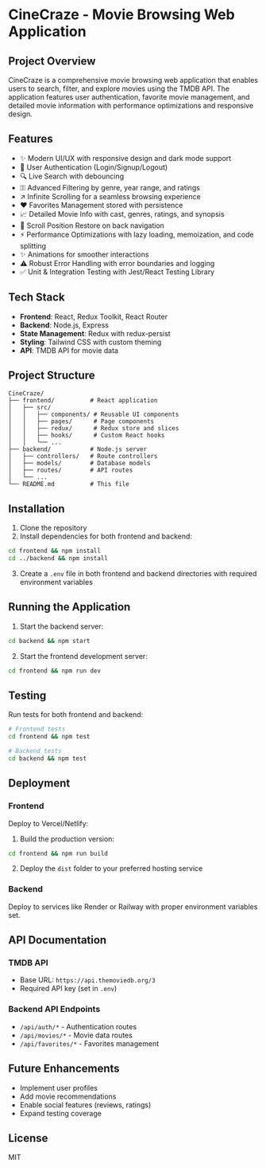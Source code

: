 # CineCraze - Movie Browsing Web Application

## Project Overview

CineCraze is a comprehensive movie browsing web application that enables users to search, filter, and explore movies using the TMDB API. The application features user authentication, favorite movie management, and detailed movie information with performance optimizations and responsive design.

## Features

- ✨ Modern UI/UX with responsive design and dark mode support
- 🔐 User Authentication (Login/Signup/Logout)
- 🔍 Live Search with debouncing
- ⚿ Advanced Filtering by genre, year range, and ratings
- ↗️ Infinite Scrolling for a seamless browsing experience
- ❤️ Favorites Management stored with persistence
- 📈 Detailed Movie Info with cast, genres, ratings, and synopsis
- 🚗 Scroll Position Restore on back navigation
- ⚡ Performance Optimizations with lazy loading, memoization, and code splitting
- ✨ Animations for smoother interactions
- ⚠ Robust Error Handling with error boundaries and logging
- ✅ Unit & Integration Testing with Jest/React Testing Library

## Tech Stack

- **Frontend**: React, Redux Toolkit, React Router
- **Backend**: Node.js, Express
- **State Management**: Redux with redux-persist
- **Styling**: Tailwind CSS with custom theming
- **API**: TMDB API for movie data

## Project Structure

```
CineCraze/
├── frontend/          # React application
│   ├── src/
│   │   ├── components/ # Reusable UI components
│   │   ├── pages/      # Page components
│   │   ├── redux/      # Redux store and slices
│   │   ├── hooks/      # Custom React hooks
│   │   └── ...
├── backend/           # Node.js server
│   ├── controllers/   # Route controllers
│   ├── models/        # Database models
│   ├── routes/        # API routes
│   └── ...
└── README.md          # This file
```

## Installation

1. Clone the repository
2. Install dependencies for both frontend and backend:

```bash
cd frontend && npm install
cd ../backend && npm install
```

3. Create a `.env` file in both frontend and backend directories with required environment variables

## Running the Application

1. Start the backend server:

```bash
cd backend && npm start
```

2. Start the frontend development server:

```bash
cd frontend && npm run dev
```

## Testing

Run tests for both frontend and backend:

```bash
# Frontend tests
cd frontend && npm test

# Backend tests
cd backend && npm test
```

## Deployment

### Frontend

Deploy to Vercel/Netlify:

1. Build the production version:

```bash
cd frontend && npm run build
```

2. Deploy the `dist` folder to your preferred hosting service

### Backend

Deploy to services like Render or Railway with proper environment variables set.

## API Documentation

### TMDB API

- Base URL: `https://api.themoviedb.org/3`
- Required API key (set in `.env`)

### Backend API Endpoints

- `/api/auth/*` - Authentication routes
- `/api/movies/*` - Movie data routes
- `/api/favorites/*` - Favorites management

## Future Enhancements

- Implement user profiles
- Add movie recommendations
- Enable social features (reviews, ratings)
- Expand testing coverage

## License

MIT
